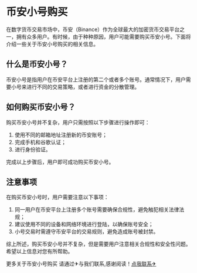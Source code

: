 # 币安小号购买

在数字货币交易市场中，币安（Binance）作为全球最大的加密货币交易平台之一，拥有众多用户。有时候，由于种种原因，用户可能需要购买币安小号。下面将介绍一些关于币安小号购买的相关信息。

## 什么是币安小号？

币安小号是指用户在币安平台上注册的第二个或者多个账号。通常情况下，用户需要小号来进行不同的交易策略，或者进行资金的分散管理。

## 如何购买币安小号？

购买币安小号并不复杂，用户只需按照以下步骤进行操作即可：

1. 使用不同的邮箱地址注册新的币安账号；
2. 完成手机和谷歌认证；
3. 进行身份验证。

完成以上步骤后，用户即可成功购买币安小号。

## 注意事项

在购买币安小号时，用户需要注意以下事项：

1. 同一用户在币安平台上注册多个账号需要确保合规性，避免触犯相关法律法规；
2. 建议使用不同的设备和网络环境进行登陆，以确保账号安全；
3. 小号交易时需遵守币安平台的交易规则，避免造成账号被封禁。

综上所述，购买币安小号并不复杂，但是需要用户注意相关合规性和安全性问题。希望以上信息对您有所帮助。

更多关于币安小号购买 请通过✈与我们联系,感谢阅读！[点我联系✈](https://qa.k02.cc)